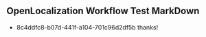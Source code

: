 ## OpenLocalization Workflow Test MarkDown
* 8c4ddfc8-b07d-441f-a104-701c96d2df5b thanks!

<!--HONumber=Jul16_HO2-->


